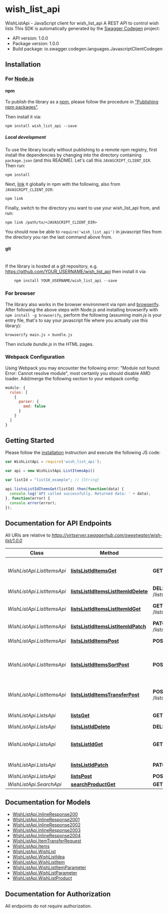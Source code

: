 # wish_list_api

WishListApi - JavaScript client for wish_list_api
A REST API to control wish lists
This SDK is automatically generated by the [Swagger Codegen](https://github.com/swagger-api/swagger-codegen) project:

- API version: 1.0.0
- Package version: 1.0.0
- Build package: io.swagger.codegen.languages.JavascriptClientCodegen

## Installation

### For [Node.js](https://nodejs.org/)

#### npm

To publish the library as a [npm](https://www.npmjs.com/),
please follow the procedure in ["Publishing npm packages"](https://docs.npmjs.com/getting-started/publishing-npm-packages).

Then install it via:

```shell
npm install wish_list_api --save
```

##### Local development

To use the library locally without publishing to a remote npm registry, first install the dependencies by changing 
into the directory containing `package.json` (and this README). Let's call this `JAVASCRIPT_CLIENT_DIR`. Then run:

```shell
npm install
```

Next, [link](https://docs.npmjs.com/cli/link) it globally in npm with the following, also from `JAVASCRIPT_CLIENT_DIR`:

```shell
npm link
```

Finally, switch to the directory you want to use your wish_list_api from, and run:

```shell
npm link /path/to/<JAVASCRIPT_CLIENT_DIR>
```

You should now be able to `require('wish_list_api')` in javascript files from the directory you ran the last 
command above from.

#### git
#
If the library is hosted at a git repository, e.g.
https://github.com/YOUR_USERNAME/wish_list_api
then install it via:

```shell
    npm install YOUR_USERNAME/wish_list_api --save
```

### For browser

The library also works in the browser environment via npm and [browserify](http://browserify.org/). After following
the above steps with Node.js and installing browserify with `npm install -g browserify`,
perform the following (assuming *main.js* is your entry file, that's to say your javascript file where you actually 
use this library):

```shell
browserify main.js > bundle.js
```

Then include *bundle.js* in the HTML pages.

### Webpack Configuration

Using Webpack you may encounter the following error: "Module not found: Error:
Cannot resolve module", most certainly you should disable AMD loader. Add/merge
the following section to your webpack config:

```javascript
module: {
  rules: [
    {
      parser: {
        amd: false
      }
    }
  ]
}
```

## Getting Started

Please follow the [installation](#installation) instruction and execute the following JS code:

```javascript
var WishListApi = require('wish_list_api');

var api = new WishListApi.ListItemsApi()

var listId = "listId_example"; // {String} 

api.listsListIdItemsGet(listId).then(function(data) {
  console.log('API called successfully. Returned data: ' + data);
}, function(error) {
  console.error(error);
});


```

## Documentation for API Endpoints

All URIs are relative to *https://virtserver.swaggerhub.com/sweetwater/wish-list/1.0.0*

Class | Method | HTTP request | Description
------------ | ------------- | ------------- | -------------
*WishListApi.ListItemsApi* | [**listsListIdItemsGet**](docs/ListItemsApi.md#listsListIdItemsGet) | **GET** /lists/{listId}/items | Items for the specified list
*WishListApi.ListItemsApi* | [**listsListIdItemsListItemIdDelete**](docs/ListItemsApi.md#listsListIdItemsListItemIdDelete) | **DELETE** /lists/{listId}/items/{listItemId} | Delete a list item
*WishListApi.ListItemsApi* | [**listsListIdItemsListItemIdGet**](docs/ListItemsApi.md#listsListIdItemsListItemIdGet) | **GET** /lists/{listId}/items/{listItemId} | Details for specified list item
*WishListApi.ListItemsApi* | [**listsListIdItemsListItemIdPatch**](docs/ListItemsApi.md#listsListIdItemsListItemIdPatch) | **PATCH** /lists/{listId}/items/{listItemId} | Update a list item
*WishListApi.ListItemsApi* | [**listsListIdItemsPost**](docs/ListItemsApi.md#listsListIdItemsPost) | **POST** /lists/{listId}/items | Add an item to the list
*WishListApi.ListItemsApi* | [**listsListIdItemsSortPost**](docs/ListItemsApi.md#listsListIdItemsSortPost) | **POST** /lists/{listId}/items/sort | Set the sort_index of all the items in a list
*WishListApi.ListItemsApi* | [**listsListIdItemsTransferPost**](docs/ListItemsApi.md#listsListIdItemsTransferPost) | **POST** /lists/{listId}/items/transfer | Transfer items to a different list.
*WishListApi.ListsApi* | [**listsGet**](docs/ListsApi.md#listsGet) | **GET** /lists | All lists for a user
*WishListApi.ListsApi* | [**listsListIdDelete**](docs/ListsApi.md#listsListIdDelete) | **DELETE** /lists/{listId} | Delete a list
*WishListApi.ListsApi* | [**listsListIdGet**](docs/ListsApi.md#listsListIdGet) | **GET** /lists/{listId} | Details for the specified list
*WishListApi.ListsApi* | [**listsListIdPatch**](docs/ListsApi.md#listsListIdPatch) | **PATCH** /lists/{listId} | Update a list
*WishListApi.ListsApi* | [**listsPost**](docs/ListsApi.md#listsPost) | **POST** /lists | Create a list
*WishListApi.SearchApi* | [**searchProductGet**](docs/SearchApi.md#searchProductGet) | **GET** /search/product | 


## Documentation for Models

 - [WishListApi.InlineResponse200](docs/InlineResponse200.md)
 - [WishListApi.InlineResponse2001](docs/InlineResponse2001.md)
 - [WishListApi.InlineResponse2002](docs/InlineResponse2002.md)
 - [WishListApi.InlineResponse2003](docs/InlineResponse2003.md)
 - [WishListApi.InlineResponse2004](docs/InlineResponse2004.md)
 - [WishListApi.ItemTransferRequest](docs/ItemTransferRequest.md)
 - [WishListApi.Items](docs/Items.md)
 - [WishListApi.WishList](docs/WishList.md)
 - [WishListApi.WishListIdea](docs/WishListIdea.md)
 - [WishListApi.WishListItem](docs/WishListItem.md)
 - [WishListApi.WishListItemParameter](docs/WishListItemParameter.md)
 - [WishListApi.WishListParameter](docs/WishListParameter.md)
 - [WishListApi.WishListProduct](docs/WishListProduct.md)


## Documentation for Authorization

 All endpoints do not require authorization.

